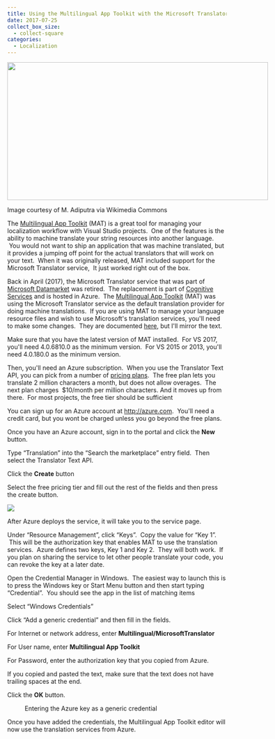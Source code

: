 ```yaml
---
title: Using the Multilingual App Toolkit with the Microsoft Translator service from Azure's Cognitive Services
date: 2017-07-25
collect_box_size:
  - collect-square
categories:
  - Localization
---
```

<div style="width: 609px" class="wp-caption alignnone">
  <img loading="lazy" src="https://i2.wp.com/photos.smugmug.com/photos/i-D66Lc4v/0/e3f9e64e/M/i-D66Lc4v-M.png?resize=599%2C316&#038;ssl=1" alt="" width="599" height="316"  />
  
  <p class="wp-caption-text">
    Image courtesy of M. Adiputra via Wikimedia Commons
  </p>
</div>

The [Multilingual App Toolkit](https://developer.microsoft.com/en-us/windows/develop/multilingual-app-toolkit) (MAT) is a great tool for managing your localization workflow with Visual Studio projects.  One of the features is the ability to machine translate your string resources into another language.  You would not want to ship an application that was machine translated, but it provides a jumping off point for the actual translators that will work on your text.  When it was originally released, MAT included support for the Microsoft Translator service,  It just worked right out of the box.

Back in April (2017), the Microsoft Translator service that was part of [Microsoft Datamarket](https://datamarket.azure.com/home) was retired.  The replacement is part of [Cognitive Services](https://azure.microsoft.com/en-us/services/cognitive-services/) and is hosted in Azure.  The [Multilingual App Toolkit](https://developer.microsoft.com/en-us/windows/develop/multilingual-app-toolkit) (MAT) was using the Microsoft Translator service as the default translation provider for doing machine translations.  If you are using MAT to manage your language resource files and wish to use Microsoft's translation services, you'll need to make some changes.  They are documented [here](https://multilingualapptoolkit.uservoice.com/knowledgebase/articles/1167898), but I'll mirror the text.

Make sure that you have the latest version of MAT installed.  For VS 2017, you'll need 4.0.6810.0 as the minimum version.  For VS 2015 or 2013, you'll need 4.0.180.0 as the minimum version.

Then, you'll need an Azure subscription.  When you use the Translator Text API, you can pick from a number of [pricing plans](https://azure.microsoft.com/en-us/pricing/details/cognitive-services/translator-text-api/).  The free plan lets you translate 2 million characters a month, but does not allow overages.  The next plan charges  $10/month per million characters. And it moves up from there.  For most projects, the free tier should be sufficient

You can sign up for an Azure account at <http://azure.com>.  You'll need a credit card, but you wont be charged unless you go beyond the free plans.

Once you have an Azure account, sign in to the portal and click the **New** button.

Type &#8220;Translation&#8221; into the &#8220;Search the marketplace&#8221; entry field.  Then select the Translator Text API.

Click the **Create** button

Select the free pricing tier and fill out the rest of the fields and then press the create button.

<img src="https://i1.wp.com/photos.smugmug.com/photos/i-LrKS2cS/0/1b236708/XL/i-LrKS2cS-XL.png">

After Azure deploys the service, it will take you to the service page.

Under &#8220;Resource Management&#8221;, click &#8220;Keys&#8221;.  Copy the value for &#8220;Key 1&#8221;.  This will be the authorization key that enables MAT to use the translation services.  Azure defines two keys, Key 1 and Key 2.  They will both work.  If you plan on sharing the service to let other people translate your code, you can revoke the key at a later date.

Open the Credential Manager in Windows.  The easiest way to launch this is to press the Windows key or Start Menu button and then start typing &#8220;Credential&#8221;.  You should see the app in the list of matching items

Select &#8220;Windows Credentials&#8221;

Click &#8220;Add a generic credential&#8221; and then fill in the fields.

For Internet or network address, enter **Multilingual/MicrosoftTranslator**

For User name, enter **Multilingual App Toolkit**

For Password, enter the authorization key that you copied from Azure.

If you copied and pasted the text, make sure that the text does not have trailing spaces at the end.

Click the **OK** button.

<figure><img loading="lazy" src="https://i2.wp.com/photos.smugmug.com/photos/i-D4cGxtT/0/5b7c4039/M/i-D4cGxtT-M.png" alt="" /><figcaption>Entering the Azure key as a generic credential</figcaption></figure>

Once you have added the credentials, the Multilingual App Toolkit editor will now use the translation services from Azure.

 
